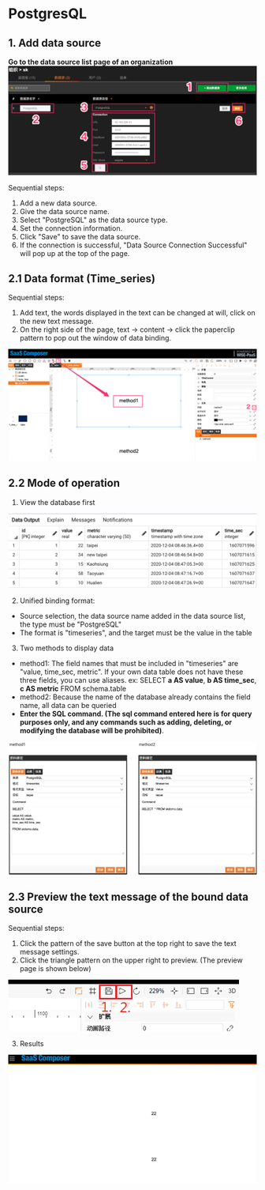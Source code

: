 # PostgresQL

## 1. Add data source
**Go to the data source list page of an organization**
![Add data source.png](PostgresQL01.png)

Sequential steps:
1. Add a new data source.
2. Give the data source name.
3. Select "PostgreSQL" as the data source type.
4. Set the connection information.
5. Click "Save" to save the data source.
6. If the connection is successful, "Data Source Connection Successful" will pop up at the top of the page.

## 2.1 Data format (Time_series)

Sequential steps:
1. Add text, the words displayed in the text can be changed at will, click on the new text message.
2. On the right side of the page, text → content → click the paperclip pattern to pop out the window of data binding.

![New text information.png](PostgresQL02.png)


## 2.2 Mode of operation
1. View the database first

![Data table example image.png](PostgresQL03.png)

2. Unified binding format:
- Source selection, the data source name added in the data source list, the type must be "PostgreSQL"
- The format is "timeseries", and the target must be the value in the table

3. Two methods to display data
- method1: The field names that must be included in "timeseries" are "value, time_sec, metric". If your own data table does not have these three fields, you can use aliases.
ex: SELECT **a AS value**, **b AS time_sec**, **c AS metric** FROM schema.table
- method2: Because the name of the database already contains the field name, all data can be queried
- **Enter the SQL command. (The sql command entered here is for query purposes only, and any commands such as adding, deleting, or modifying the database will be prohibited)**.

![Bind data source.png](PostgresQL04.png)


## 2.3 Preview the text message of the bound data source
Sequential steps:
1. Click the pattern of the save button at the top right to save the text message settings.
2. Click the triangle pattern on the upper right to preview. (The preview page is shown below)

![Save.png](PostgresQL05.png)

3. Results

![Preview.png](PostgresQL06.png)